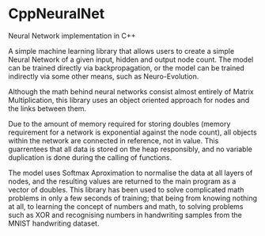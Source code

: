 # CppNeuralNet
Neural Network implementation in C++

A simple machine learning library that allows users to create a simple Neural Network of a given input, hidden and output node count. The model can be trained directly via backpropagation, or the model can be trained indirectly via some other means, such as Neuro-Evolution. 

Although the math behind neural networks consist almost entirely of Matrix Multiplication, this library uses an object oriented approach for nodes and the links between them.

Due to the amount of memory required for storing doubles (memory requirement for a network is exponential against the node count), all objects within the network are connected in reference, not in value. This guarrentees that all data is stored on the heap responsibly, and no variable duplication is done during the calling of functions.

The model uses Softmax Aproximation to normalise the data at all layers of nodes, and the resulting values are returned to the main program as a vector of doubles. This library has been used to solve complicated math problems in only a few seconds of training; that being from knowing nothing at all, to learning the concept of numbers and math, to solving problems such as XOR and recognising numbers in handwriting samples from the MNIST handwriting dataset.
